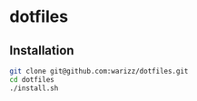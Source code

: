 # dotfiles

## Installation
```sh
git clone git@github.com:warizz/dotfiles.git
cd dotfiles
./install.sh
```
